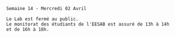     Semaine 14 - Mercredi 02 Avril

    Le Lab est fermé au public.
    Le monitorat des étudiants de l'EESAB est assuré de 13h à 14h
    et de 16h à 18h.